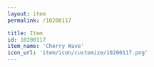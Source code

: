 ```yaml
---
layout: item
permalink: /10200117

title: Item
id: 10200117
item_name: 'Cherry Wave'
icon_url: 'item/icon/customize/10200117.png'
---
```

